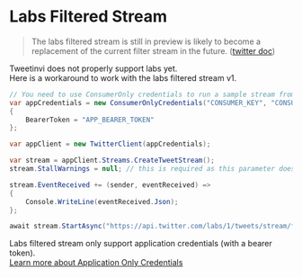 # Labs Filtered Stream

> The labs filtered stream is still in preview is likely to become a replacement of the current filter stream in the future. ([twitter doc](https://developer.twitter.com/en/docs/labs/filtered-stream/overview))

Tweetinvi does not properly support labs yet.\
Here is a workaround to work with the labs filtered stream v1.

``` c#
// You need to use ConsumerOnly credentials to run a sample stream from labs
var appCredentials = new ConsumerOnlyCredentials("CONSUMER_KEY", "CONSUMER_SECRET")
{
    BearerToken = "APP_BEARER_TOKEN"
};

var appClient = new TwitterClient(appCredentials);

var stream = appClient.Streams.CreateTweetStream();
stream.StallWarnings = null; // this is required as this parameter does not exist for this endpoint

stream.EventReceived += (sender, eventReceived) =>
{
    Console.WriteLine(eventReceived.Json);
};

await stream.StartAsync("https://api.twitter.com/labs/1/tweets/stream/filter");
```

<div class="warning">
Labs filtered stream only support application credentials (with a bearer token).<br/>
<a href="../twitter-api/credentials.html#bearer-token">Learn more about Application Only Credentials</a>
</div>